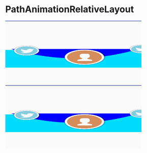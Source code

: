 # PathAnimationRelativeLayout
<img src="https://github.com/sunzhishuai/CircleBanner/blob/master/gif/gif.gif" width="428px" height="200"/>
<img src="https://github.com/sunzhishuai/CircleBanner/blob/master/gif/gif.gif" width="428px" height="200"/>

